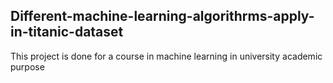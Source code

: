 ## Different-machine-learning-algorithrms-apply-in-titanic-dataset
This project is done for a course in machine learning in university academic purpose
